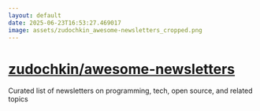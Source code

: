 ```yaml
---
layout: default
date: 2025-06-23T16:53:27.469017
image: assets/zudochkin_awesome-newsletters_cropped.png
---
```


# [zudochkin/awesome-newsletters](https://github.com/zudochkin/awesome-newsletters)

Curated list of newsletters on programming, tech, open source, and related topics
